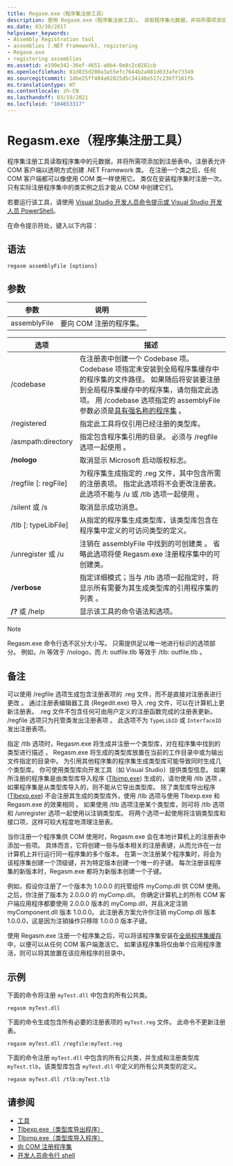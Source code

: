 ```yaml
---
title: Regasm.exe（程序集注册工具）
description: 使用 Regasm.exe（程序集注册工具）。 读取程序集元数据，并将所需项添加到注册表中，允许 COM 客户端创建 .NET 类。
ms.date: 03/30/2017
helpviewer_keywords:
- Assembly Registration tool
- assemblies [.NET Framework], registering
- Regasm.exe
- registering assemblies
ms.assetid: e190e342-36ef-4651-a0b4-0e8c2c0281cb
ms.openlocfilehash: 81d835d280a3a55efc7644b2a081d033afe73349
ms.sourcegitcommit: 1dbe25ff484a02025d5c34146e517c236f7161fb
ms.translationtype: HT
ms.contentlocale: zh-CN
ms.lasthandoff: 03/19/2021
ms.locfileid: "104653317"
---
```

# <a name="regasmexe-assembly-registration-tool"></a>Regasm.exe（程序集注册工具）

程序集注册工具读取程序集中的元数据，并将所需项添加到注册表中。注册表允许 COM 客户端以透明方式创建 .NET Framework 类。 在注册一个类之后，任何 COM 客户端都可以像使用 COM 类一样使用它。 类仅在安装程序集时注册一次。 只有实际注册程序集中的类实例之后才能从 COM 中创建它们。

若要运行该工具，请使用 [Visual Studio 开发人员命令提示或 Visual Studio 开发人员 PowerShell](/visualstudio/ide/reference/command-prompt-powershell)。

在命令提示符处，键入以下内容：

## <a name="syntax"></a>语法

```console
regasm assemblyFile [options]
```

## <a name="parameters"></a>参数

|参数|说明|
|---------------|-----------------|
|assemblyFile|要向 COM 注册的程序集。|

|选项|描述|
|------------|-----------------|
|/codebase|在注册表中创建一个 Codebase 项。 Codebase 项指定未安装到全局程序集缓存中的程序集的文件路径。 如果随后将安装要注册到全局程序集缓存中的程序集，请勿指定此选项。 用 /codebase 选项指定的 assemblyFile 参数必须是[具有强名称的程序集](../../standard/assembly/strong-named.md)   。|
|/registered|指定此工具将仅引用已经注册的类型库。|
|/asmpath:directory|指定包含程序集引用的目录。 必须与 /regfile 选项一起使用  。|
|**/nologo**|取消显示 Microsoft 启动版权标志。|
|/regfile [: regFile]|为程序集生成指定的 .reg 文件，其中包含所需的注册表项。 指定此选项将不会更改注册表。 此选项不能与 /u 或 /tlb 选项一起使用   。|
|/silent 或 /s|取消显示成功消息。|
|/tlb [: typeLibFile]|从指定的程序集生成类型库，该类型库包含在程序集中定义的可访问类型的定义。|
|/unregister 或 /u|注销在 assemblyFile 中找到的可创建类  。 省略此选项将使 Regasm.exe 注册程序集中的可创建类。|
|**/verbose**|指定详细模式；当与 /tlb 选项一起指定时，将显示所有需要为其生成类型库的引用程序集的列表  。|
|**/?** 或 /help|显示该工具的命令语法和选项。|

> [!NOTE]
> Regasm.exe 命令行选不区分大小写。 只需提供足以唯一地进行标识的选项部分。 例如，/n 等效于 /nologo，而 /t: outfile.tlb 等效于 /tlb: outfile.tlb       。

## <a name="remarks"></a>备注

可以使用 /regfile 选项生成包含注册表项的 .reg 文件，而不是直接对注册表进行更改  。 通过注册表编辑器工具 (Regedit.exe) 导入 .reg 文件，可以在计算机上更新注册表。 .reg 文件不包含任何可由用户定义的注册函数完成的注册表更新。 /regfile 选项只为托管类发出注册表项  。 此选项不为 `TypeLibID` 或 `InterfaceID` 发出注册表项。

指定 /tlb 选项时，Regasm.exe 将生成并注册一个类型库，对在程序集中找到的类型进行描述  。 Regasm.exe 将生成的类型库放置在当前的工作目录中或为输出文件指定的目录中。 为引用其他程序集的程序集生成类型库可能导致同时生成几个类型库。 你可使用类型库向开发工具（如 Visual Studio）提供类型信息。 如果所注册的程序集是由类型库导入程序 ([Tlbimp.exe](tlbimp-exe-type-library-importer.md)) 生成的，请勿使用 /tlb 选项  。 如果程序集是从类型库导入的，则不能从它导出类型库。 除了类型库导出程序 ([Tlbexp.exe](tlbexp-exe-type-library-exporter.md)) 不会注册其生成的类型库外，使用 /tlb 选项与使用 Tlbexp.exe 和 Regasm.exe 的效果相同  。  如果使用 /tlb  选项注册某个类型库，则可将 /tlb  选项和 /unregister  选项一起使用以注销类型库。 将两个选项一起使用将注销类型库和接口项，这样可较大程度地清理注册表。

当你注册一个程序集供 COM 使用时，Regasm.exe 会在本地计算机上的注册表中添加一些项。 具体而言，它将创建一些与版本相关的注册表键，从而允许在一台计算机上并行运行同一程序集的多个版本。 在第一次注册某个程序集时，将会为该程序集创建一个顶级键，并为特定版本创建一个唯一的子键。 每次注册该程序集的新版本时，Regasm.exe 都将为新版本创建一个子键。

例如，假设你注册了一个版本为 1.0.0.0 的托管组件 myComp.dll 供 COM 使用。 之后，你注册了版本为 2.0.0.0 的 myComp.dll。 你确定计算机上的所有 COM 客户端应用程序都要使用 2.0.0.0 版本的 myComp.dll，并且决定注销 myComponent.dll 版本 1.0.0.0。 此注册表方案允许你注销 myComp.dll 版本 1.0.0.0，这是因为注销操作只移除 1.0.0.0 版本子键。

使用 Regasm.exe 注册一个程序集之后，可以将该程序集安装在[全局程序集缓存](../app-domains/gac.md)中，以便可以从任何 COM 客户端激活它。 如果该程序集将仅由单个应用程序激活，则可以将其放置在该应用程序的目录中。

## <a name="examples"></a>示例

下面的命令将注册 `myTest.dll` 中包含的所有公共类。

```console
regasm myTest.dll
```

下面的命令生成包含所有必要的注册表项的 `myTest.reg` 文件。 此命令不更新注册表。

```console
regasm myTest.dll /regfile:myTest.reg
```

下面的命令注册 `myTest.dll` 中包含的所有公共类，并生成和注册类型库 `myTest.tlb`，该类型库包含 `myTest.dll` 中定义的所有公共类型的定义。

```console
regasm myTest.dll /tlb:myTest.tlb
```

## <a name="see-also"></a>请参阅

- [工具](index.md)
- [Tlbexp.exe（类型库导出程序）](tlbexp-exe-type-library-exporter.md)
- [Tlbimp.exe（类型库导入程序）](tlbimp-exe-type-library-importer.md)
- [向 COM 注册程序集](../interop/registering-assemblies-with-com.md)
- [开发人员命令行 shell](/visualstudio/ide/reference/command-prompt-powershell)
